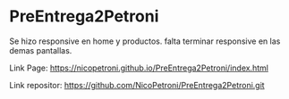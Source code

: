 # PreEntrega2Petroni
Se hizo responsive en home y productos. falta terminar responsive en las demas pantallas.

Link Page: https://nicopetroni.github.io/PreEntrega2Petroni/index.html

Link repositor: https://github.com/NicoPetroni/PreEntrega2Petroni.git
